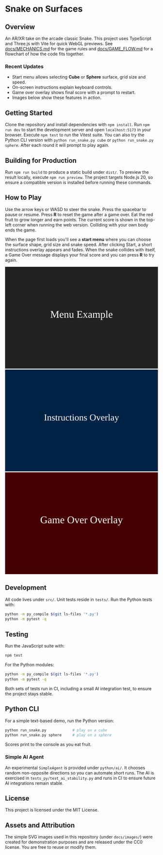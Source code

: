 # Snake on Surfaces

## Overview

An AR/XR take on the arcade classic Snake. This project uses TypeScript and Three.js
with Vite for quick WebGL previews. See [docs/MECHANICS.md](docs/MECHANICS.md) for the
game rules and [docs/GAME_FLOW.md](docs/GAME_FLOW.md) for a flowchart of how the code
fits together.

### Recent Updates

- Start menu allows selecting **Cube** or **Sphere** surface, grid size and speed.
- On-screen instructions explain keyboard controls.
- Game over overlay shows final score with a prompt to restart.
- Images below show these features in action.

## Getting Started

Clone the repository and install dependencies with `npm install`.
Run `npm run dev` to start the development server and open `localhost:5173` in your browser.
Execute `npm test` to run the Vitest suite.
You can also try the Python CLI version with `python run_snake.py cube` or `python run_snake.py sphere`.
After each round it will prompt to play again.

## Building for Production

Run `npm run build` to produce a static build under `dist/`. To preview the
result locally, execute `npm run preview`. The project targets Node.js 20, so
ensure a compatible version is installed before running these commands.

## How to Play

Use the arrow keys or WASD to steer the snake. Press the spacebar to pause or resume.
Press **R** to reset the game after a game over.
Eat the red fruit to grow longer and earn points. The current score is shown in the
top-left corner when running the web version. Colliding with your own body ends the
game.

When the page first loads you'll see a **start menu** where you can choose the
surface shape, grid size and snake speed. After clicking Start, a short
instructions overlay appears and fades. When the snake collides with itself, a
Game Over message displays your final score and you can press **R** to try
again.

![Menu](docs/images/menu.svg)
![Instructions](docs/images/instructions.svg)
![Game Over](docs/images/gameover.svg)

## Development


All code lives under `src/`. Unit tests reside in `tests/`.
Run the Python tests with:
```bash
python -m py_compile $(git ls-files '*.py')
python -m pytest -q
```

## Testing

Run the JavaScript suite with:

```bash
npm test
```

For the Python modules:

```bash
python -m py_compile $(git ls-files '*.py')
python -m pytest -q
```

Both sets of tests run in CI, including a small AI integration test, to ensure the project stays stable.

## Python CLI

For a simple text-based demo, run the Python version:

```bash
python run_snake.py            # play on a cube
python run_snake.py sphere     # play on a sphere
```

Scores print to the console as you eat fruit.

### Simple AI Agent

An experimental `SimpleAgent` is provided under `python/ai/`. It chooses random
non-opposite directions so you can automate short runs. The AI is exercised in
`tests_py/test_ai_stability.py` and runs in CI to ensure future AI integrations
remain stable.

## License

This project is licensed under the MIT License.

## Assets and Attribution

The simple SVG images used in this repository (under `docs/images/`) were
created for demonstration purposes and are released under the CC0 license. You
are free to reuse or modify them.
